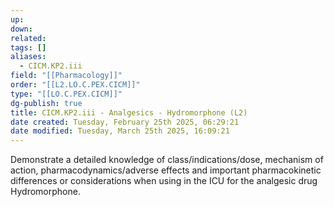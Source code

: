 ```yaml
---
up: 
down: 
related: 
tags: []
aliases:
  - CICM.KP2.iii
field: "[[Pharmacology]]"
order: "[[L2.LO.C.PEX.CICM]]"
type: "[[LO.C.PEX.CICM]]"
dg-publish: true
title: CICM.KP2.iii - Analgesics - Hydromorphone (L2)
date created: Tuesday, February 25th 2025, 06:29:21
date modified: Tuesday, March 25th 2025, 16:09:21
---
```


Demonstrate a detailed knowledge of class/indications/dose, mechanism of action, pharmacodynamics/adverse effects and important pharmacokinetic differences or considerations when using in the ICU for the analgesic drug Hydromorphone.
